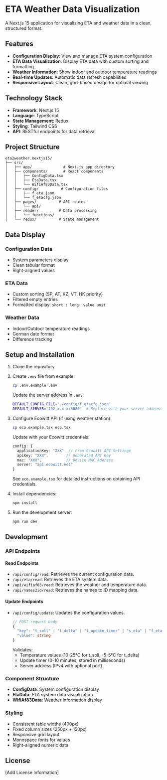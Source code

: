 # ETA Weather Data Visualization

A Next.js 15 application for visualizing ETA and weather data in a clean, structured format.

## Features

- **Configuration Display**: View and manage ETA system configuration
- **ETA Data Visualization**: Display ETA data with custom sorting and formatting
- **Weather Information**: Show indoor and outdoor temperature readings
- **Real-time Updates**: Automatic data refresh capabilities
- **Responsive Layout**: Clean, grid-based design for optimal viewing

## Technology Stack

- **Framework**: Next.js 15
- **Language**: TypeScript
- **State Management**: Redux
- **Styling**: Tailwind CSS
- **API**: RESTful endpoints for data retrieval

## Project Structure

```
eta2weather.nextjs15/
├── src/
│   ├── app/              # Next.js app directory
│   ├── components/       # React components
│   │   ├── ConfigData.tsx
│   │   ├── EtaData.tsx
│   │   └── WifiAf83Data.tsx
│   ├── config/          # Configuration files
│   │   ├── f_eta.json
│   │   └── f_etacfg.json
│   ├── pages/          # API routes
│   │   └── api/
│   ├── reader/         # Data processing
│   │   └── functions/
│   └── redux/          # State management
```

## Data Display

### Configuration Data
- System parameters display
- Clean tabular format
- Right-aligned values

### ETA Data
- Custom sorting (SP, AT, KZ, VT, HK priority)
- Filtered empty entries
- Formatted display: `short : long: value unit`

### Weather Data
- Indoor/Outdoor temperature readings
- German date format
- Difference tracking

## Setup and Installation

1. Clone the repository
2. Create `.env` file from example:
   ```bash
   cp .env.example .env
   ```
   Update the server address in `.env`:
   ```bash
   DEFAULT_CONFIG_FILE='./config/f_etacfg.json'
   DEFAULT_SERVER='192.x.x.x:8080'  # Replace with your server address
   ```
3. Configure Ecowitt API (if using weather station):
   ```bash
   cp eco.example.tsx eco.tsx
   ```
   Update with your Ecowitt credentials:
   ```typescript
   config: {
     applicationKey: "XXX", // From Ecowitt API Settings
     apiKey: "XXX",        // Generated API Key
     mac: "XXX",           // Device MAC Address
     server: "api.ecowitt.net"
   }
   ```
   See `eco.example.tsx` for detailed instructions on obtaining API credentials.

4. Install dependencies:
   ```bash
   npm install
   ```
5. Run the development server:
   ```bash
   npm run dev
   ```

## Development

### API Endpoints

#### Read Endpoints
- `/api/config/read`: Retrieves the current configuration data.
- `/api/eta/read`: Retrieves the ETA system data.
- `/api/wifiaf83/read`: Retrieves the weather and temperature data.
- `/api/names2id/read`: Retrieves the names to ID mapping data.

#### Update Endpoints
- `/api/config/update`: Updates the configuration values.
  ```typescript
  // POST request body
  {
    "key": "t_soll" | "t_delta" | "t_update_timer" | "s_eta" | "f_eta" | "f_wifiaf83" | "f_names2id",
    "value": string
  }
  ```
  Validates:
  - Temperature values (10-25°C for t_soll, -5-5°C for t_delta)
  - Update timer (0-10 minutes, stored in milliseconds)
  - Server address (IPv4 with optional port)

### Component Structure

- **ConfigData**: System configuration display
- **EtaData**: ETA system data visualization
- **WifiAf83Data**: Weather information display

### Styling

- Consistent table widths (400px)
- Fixed column sizes (250px + 150px)
- Responsive grid layout
- Monospace fonts for values
- Right-aligned numeric data

## License

[Add License Information]

